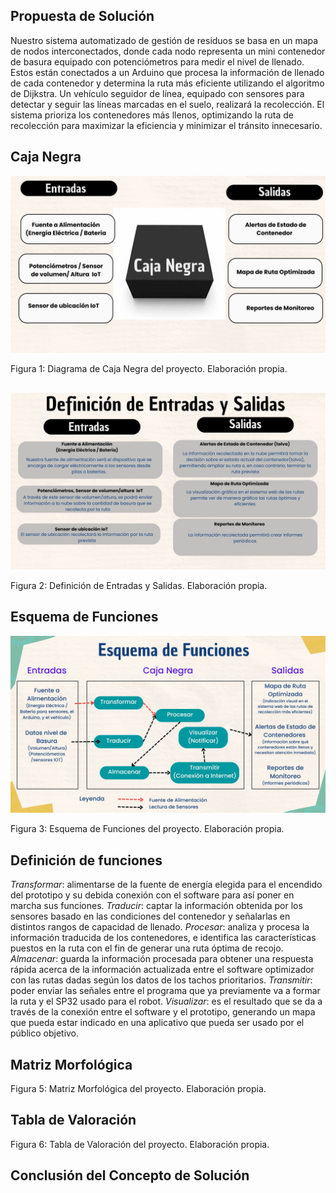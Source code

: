 
## Propuesta de Solución

Nuestro sistema automatizado de gestión de residuos se basa en un mapa de nodos interconectados, donde cada nodo representa un mini contenedor de basura equipado con potenciómetros para medir el nivel de llenado. Estos están conectados a un Arduino que procesa la información de llenado de cada contenedor y determina la ruta más eficiente utilizando el algoritmo de Dijkstra. Un vehículo seguidor de línea, equipado con sensores para detectar y seguir las líneas marcadas en el suelo, realizará la recolección. El sistema prioriza los contenedores más llenos, optimizando la ruta de recolección para maximizar la eficiencia y minimizar el tránsito innecesario.

## Caja Negra

<p align="center"><img src ="https://github.com/ArnySalazar/FdD/blob/main/FdD2024-1/Imagenes/I_E_4/caja_negra.jpg" width="720px"></p>

Figura 1: Diagrama de Caja Negra del proyecto. Elaboración propia.

##
<p align="center"><img src ="https://github.com/ArnySalazar/FdD/blob/main/FdD2024-1/Imagenes/I_E_4/definicion_entrada_salida.jpg" width="720px"></p>

Figura 2: Definición de Entradas y Salidas. Elaboración propia.

## Esquema de Funciones

<p align="center"><img src ="https://github.com/ArnySalazar/FdD/blob/main/FdD2024-1/Imagenes/I_E_4/esquema_funciones.jpg" width="720px"></p>
Figura 3: Esquema de Funciones del proyecto. Elaboración propia.

## Definición de funciones

*Transformar*: alimentarse de la fuente de energía elegida para el encendido del prototipo y su debida conexión con el software para así poner en marcha sus funciones.
*Traducir*: captar la información obtenida por los sensores basado en las condiciones del contenedor y señalarlas en distintos rangos de capacidad de llenado.
*Procesar*: analiza y procesa la información traducida de los contenedores, e identifica las características puestos en la ruta con el fin de generar una ruta óptima de recojo.
*Almacenar*: guarda la información procesada para obtener una respuesta rápida acerca de la información actualizada entre el software optimizador con las rutas dadas según los datos de los tachos prioritarios.
*Transmitir*: poder enviar las señales entre el programa que ya previamente va a formar la ruta y el SP32 usado para el robot.
*Visualizar*: es el resultado que se da a través de la conexión entre el software y el prototipo, generando un mapa que pueda estar indicado en una aplicativo que pueda ser usado por el público objetivo.

## Matriz Morfológica

Figura 5: Matriz Morfológica del proyecto. Elaboración propia.

## Tabla de Valoración

Figura 6: Tabla de Valoración del proyecto. Elaboración propia.

## Conclusión del Concepto de Solución


